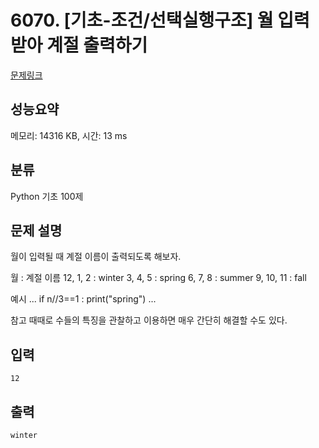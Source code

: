 # 6070. [기초-조건/선택실행구조] 월 입력받아 계절 출력하기

[문제링크](https://codeup.kr/problem.php?id=6070)

## 성능요약

메모리: 14316 KB, 시간: 13 ms

## 분류

Python 기초 100제

## 문제 설명

월이 입력될 때 계절 이름이 출력되도록 해보자.

월 : 계절 이름
12, 1, 2 : winter
  3, 4, 5 : spring
  6, 7, 8 : summer
  9, 10, 11 : fall

예시
...
if n//3==1 :
  print("spring")
...

참고
때때로 수들의 특징을 관찰하고 이용하면 매우 간단히 해결할 수도 있다.

## 입력

```
12
```

## 출력

```
winter
```